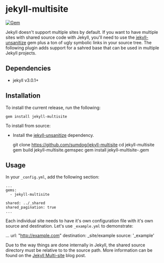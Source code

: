 jekyll-multisite
=================

[![Gem](https://img.shields.io/gem/v/jekyll-multisite.svg?style=plastic)]()

Jekyll doesn't support multiple sites by default. If you want to have multiple sites with shared source code with Jekyll, you'll need to use the [jekyll-unsanitize](https://github.com/sumdog/jekyll-unsanitize) gem plus a ton of ugly symbolic links in your source tree. The following plugin adds support for a sahred base that can be used in multiple Jekyll projects.  

Dependencies
--------

* jekyll v3.0.1+

Installation
------------

To install the current release, run the following:

    gem install jekyll-multisite

To install from source:

* Install the [jekyll-unsanitize](https://github.com/sumdog/jekyll-unsanitize) dependency.

    git clone https://github.com/sumdog/jekyll-multisite
    cd jekyll-multisite
    gem build jekyll-multisite.gemspec
    gem install jekyll-multisite-<version>.gem

Usage
-----

In your `_config.yml`, add the following section:

    ...
    gems: 
      - jekyll-multisite
    
    shared: ../_shared
    shared_pagination: true
    ...

Each individual site needs to have it's own configuration file with it's own source and destination. Let's use `_example.yml` to demonstrate:

   ...
   url: "http://example.com"
   destination: _site/example
   source: '_example'
   
Due to the way things are done internally in Jekyll, the shared source directory must be relative to to the source path. More information can be found on the [Jekyll Multi-site](http://penguindreams.org/insert-address-here) blog post.  
